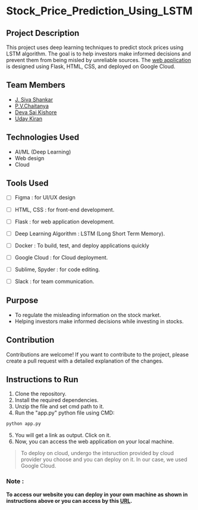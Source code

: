 # Stock_Price_Prediction_Using_LSTM


## Project Description
This project uses deep learning techniques to predict stock prices using LSTM algorithm. The goal is to help investors make informed decisions and prevent them from being misled by unreliable sources. The [web application](http://34.16.129.157:5000/) is designed using Flask, HTML, CSS, and deployed on Google Cloud.


## Team Members
- [J. Siva Shankar](https://github.com/SivaShankar-Juthuka) 
- [P.V.Chaitanya](https://github.com/pvchaitanya8/) 
- [Deva Sai Kishore](https://github.com/devasaikishore43) 
- [Uday Kiran](https://github.com/UdayKiranVEGI) 


## Technologies Used
- AI/ML (Deep Learning)
- Web design
- Cloud

## Tools Used
- [ ] Figma : for UI/UX design
- [ ] HTML, CSS : for front-end development.
- [ ] Flask : for web application development. 
- [ ] Deep Learning Algorithm : LSTM (Long Short Term Memory).
- [ ] Docker : To build, test, and deploy applications quickly
- [ ] Google Cloud : for Cloud deployment.
- [ ] Sublime, Spyder : for code editing.
- [ ] Slack : for team communication.


## Purpose    
- To regulate the misleading information on the stock market.
- Helping investors make informed decisions while investing in stocks.


## Contribution
Contributions are welcome! If you want to contribute to the project, please create a pull request with a detailed explanation of the changes.


## Instructions to Run
1. Clone the repository.
2. Install the required dependencies.
3. Unzip the file and set cmd path to it. 
4. Run the "app.py" python file using CMD:
```bash
python app.py
```
5. You will get a link as output. Click on it. 
6. Now, you can access the web application on your local machine.


> To deploy on cloud, undergo the intsruction provided by cloud provider you choose and you can deploy on it. In our case, we used Google Cloud. 


### Note :
**To access our website you can deploy in your own machine as shown in instructions above or you can access by this [URL](http://34.125.177.88:5000/).**
